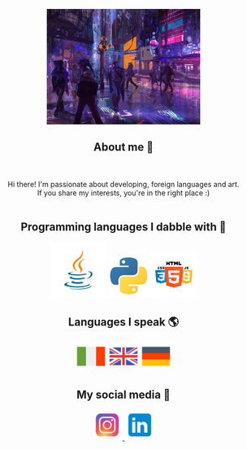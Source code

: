 <p align="center">
  <img src="https://raw.githubusercontent.com/ClaraCatania/ClaraCatania/main/background_img.jpg" alt="Banner" width="60%">
</p>

<h2 align="center">About me 🧸</h2>

<p align="center">
    <br>
    <br>
  Hi there! I'm passionate about developing, foreign languages and art. <br>
  If you share my interests, you're in the right place :) 
    <br>
    <br>
  
</p>

<h2 align="center">Programming languages I dabble with 👾</h2>

<p align="center">
  <img src="java_logo.jpeg" alt="Java" width="110">  
  <img src="python_icon.jpeg" alt="Python" width="80">  
  <img src="css_html_js_logo.jpeg" alt="CSS, HTML, JS" width="90">  
</p>



<h2 align="center">Languages I speak 🌎</h2>
<p align="center">
    <img src="ita.png" alt="ita" width="60">
    <img src="gt.png" alt="eng" width="60">
    <img src="de.png" alt="de" width="60">

 
</p>
<h2 align="center">My social media 📱</h2>

<p align="center">
  <a href="https://www.instagram.com/clara.catania_">
    <img src="insta.png" alt="Instagram" width="60">
  </a>
  <a href="https://www.linkedin.com/in/clara-catania-885856267/">
    <img src="linkedin.png" alt="LinkedIn" width="60">
  </a>
</p>
